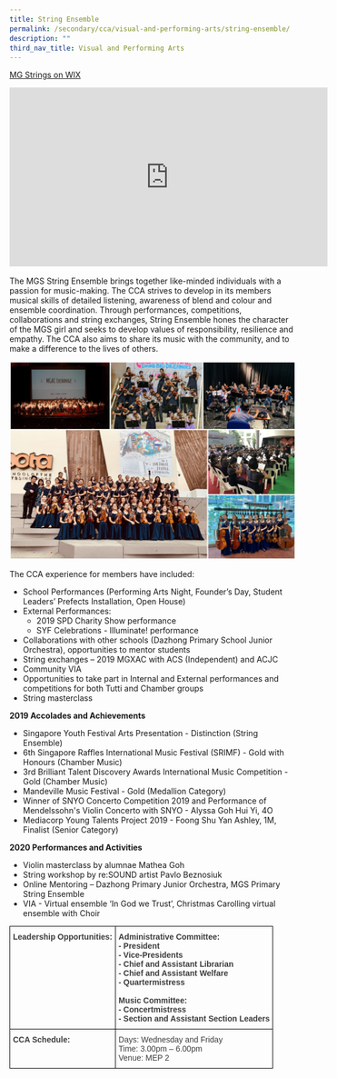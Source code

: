 ```yaml
---
title: String Ensemble
permalink: /secondary/cca/visual-and-performing-arts/string-ensemble/
description: ""
third_nav_title: Visual and Performing Arts
---
```


[MG Strings on WIX](https://mgstringsofficial.wixsite.com/website-2)

<iframe width="560" height="315" src="https://www.youtube.com/embed/isq_j2oQ5iU" title="YouTube video player" frameborder="0" allow="accelerometer; autoplay; clipboard-write; encrypted-media; gyroscope; picture-in-picture" allowfullscreen></iframe>

The MGS String Ensemble brings together like-minded individuals with a passion for music-making. The CCA strives to develop in its members musical skills of detailed listening, awareness of blend and colour and ensemble coordination. Through performances, competitions, collaborations and string exchanges, String Ensemble hones the character of the MGS girl and seeks to develop values of responsibility, resilience and empathy. The CCA also aims to share its music with the community, and to make a difference to the lives of others.

![](/images/string%20ensemble.jpg)

The CCA experience for members have included:

*   School Performances (Performing Arts Night, Founder’s Day, Student Leaders’ Prefects Installation, Open House)
*   External Performances:
    *   2019 SPD Charity Show performance
    *   SYF Celebrations - Illuminate! performance
*   Collaborations with other schools (Dazhong Primary School Junior Orchestra), opportunities to mentor students
*   String exchanges – 2019 MGXAC with ACS (Independent) and ACJC
*   Community VIA
*   Opportunities to take part in Internal and External performances and competitions for both Tutti and Chamber groups
*   String masterclass

**2019 Accolades and Achievements**

*   Singapore Youth Festival Arts Presentation - Distinction (String Ensemble)
*   6th Singapore Raffles International Music Festival (SRIMF) - Gold with Honours (Chamber Music)
*   3rd Brilliant Talent Discovery Awards International Music Competition - Gold (Chamber Music)
*   Mandeville Music Festival - Gold (Medallion Category)
*   Winner of SNYO Concerto Competition 2019 and Performance of Mendelssohn's Violin Concerto with SNYO - Alyssa Goh Hui Yi, 4O
*   Mediacorp Young Talents Project 2019 - Foong Shu Yan Ashley, 1M, Finalist (Senior Category)

  

**2020 Performances and Activities**

*   Violin masterclass by alumnae Mathea Goh 
*   String workshop by re:SOUND artist Pavlo Beznosiuk
*   Online Mentoring – Dazhong Primary Junior Orchestra, MGS Primary String Ensemble 
*   VIA - Virtual ensemble ‘In God we Trust’, Christmas Carolling virtual ensemble with Choir

<style type="text/css">
.tg  {border-collapse:collapse;border-spacing:0;}
.tg td{border-color:black;border-style:solid;border-width:1px;font-family:Arial, sans-serif;font-size:14px;
  overflow:hidden;padding:10px 5px;word-break:normal;}
.tg th{border-color:black;border-style:solid;border-width:1px;font-family:Arial, sans-serif;font-size:14px;
  font-weight:normal;overflow:hidden;padding:10px 5px;word-break:normal;}
.tg .tg-uwnk{color:#3D3D3D;text-align:left;vertical-align:top}
.tg .tg-bzr3{color:#3D3D3D;font-weight:bold;text-align:left;vertical-align:top}
</style>
<table class="tg">
<thead>
  <tr>
    <th class="tg-bzr3">Leadership Opportunities:</th>
    <th class="tg-bzr3">Administrative Committee:<br>- President<br>- Vice-Presidents<br>- Chief and Assistant Librarian<br>- Chief and Assistant Welfare<br>- Quartermistress<br><br>Music Committee:<br>- Concertmistress<br>- Section and Assistant Section Leaders</th>
  </tr>
</thead>
<tbody>
  <tr>
    <td class="tg-bzr3">CCA Schedule:<br></td>
    <td class="tg-uwnk"><span style="color:inherit;background-color:transparent">Days: Wednesday and Friday</span><br><span style="color:inherit;background-color:transparent">Time: 3.00pm – 6.00pm</span><br><span style="color:inherit;background-color:transparent">Venue: MEP 2</span></td>
  </tr>
</tbody>
</table>
